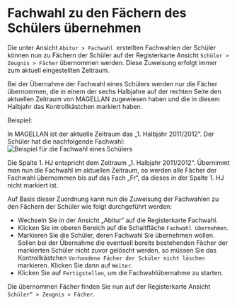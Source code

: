 # Fachwahl zu den Fächern des Schülers übernehmen

Die unter Ansicht ```Abitur > Fachwahl ```erstellten Fachwahlen der Schüler können nun zu Fächern der Schüler auf der Registerkarte Ansicht ```Schüler > Zeugnis > Fächer``` übernommen werden. Diese Zuweisung erfolgt immer zum aktuell eingestellten Zeitraum.

Bei der Übernahme der Fachwahl eines Schülers werden nur die Fächer übernommen, die in einem der sechs Halbjahre auf der rechten Seite den aktuellen Zeitraum von MAGELLAN zugewiesen haben und die in diesem Halbjahr das Kontrollkästchen markiert haben.

Beispiel: 

In MAGELLAN ist der aktuelle Zeitraum das „1. Halbjahr 2011/2012“. Der Schüler hat die nachfolgende Fachwahl:
![Beispiel für die Fachwahl eines Schülers](/assets/images/mag_fw_rück1.png)

Die Spalte 1. HJ entspricht dem Zeitraum „1. Halbjahr 2011/2012“. Übernimmt man nun die Fachwahl im aktuellen Zeitraum, so werden alle Fächer der Fachwahl übernommen bis auf das Fach „Fr“, da dieses in der Spalte 1. HJ nicht markiert ist.

Auf Basis dieser Zuordnung kann nun die Zuweisung der Fachwahlen zu den Fächern der Schüler wie folgt durchgeführt werden:
*	Wechseln Sie in der Ansicht „Abitur“ auf die Registerkarte Fachwahl.
*	Klicken Sie im oberen Bereich auf die Schaltfläche ```Fachwahl übernehmen```.
*	Markieren Sie die Schüler, deren Fachwahl Sie übernehmen wollen. Sollen bei der Übernahme die eventuell bereits bestehenden Fächer der markierten Schüler nicht zuvor gelöscht werden, so müssen Sie das Kontrollkästchen ```Vorhandene Fächer der Schüler nicht löschen``` markieren. Klicken Sie dann auf ```Weiter```. 
*	Klicken Sie auf ```Fertigstellen```, um die Fachwahlübernahme zu starten.

Die übernommen Fächer finden Sie nun auf der Registerkarte Ansicht ```Schüler“ > Zeugnis > Fächer```.
